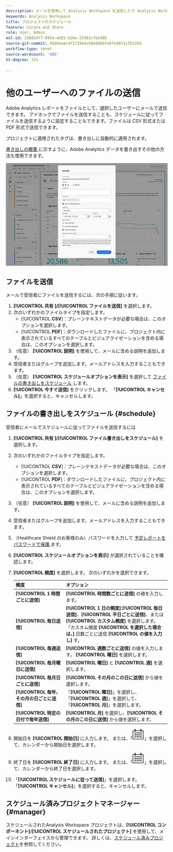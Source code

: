 ```yaml
---
description: メールを使用して Analysis Workspace を送信したり Analysis Workspace の配信をスケジュールしたりします。
keywords: Analysis Workspace
title: プロジェクトのスケジュール
feature: Curate and Share
role: User, Admin
exl-id: 2d6854f7-8954-4d55-b2be-25981cfb348b
source-git-commit: d4d0eeac4f1f29e4c68e80b6fa0fe987a1fb32b9
workflow-type: tm+mt
source-wordcount: '485'
ht-degree: 32%

---
```


# 他のユーザーへのファイルの送信

Adobe Analytics レポートをファイルとして、選択したユーザーにメールで送信できます。 アドホックでファイルを送信することも、スケジュールに従ってファイルを送信するように設定することもできます。ファイルは CSV 形式または PDF 形式で送信できます。

プロジェクトに適用されたタグは、書き出しに自動的に適用されます。

[ 書き出しの概要 ](/help/export/home.md) に示すように、Adobe Analytics データを書き出すその他の方法も使用できます。

![ファイルを送信](assets/send-file.png)

## ファイルを送信

メールで受信者にファイルを送信するには、次の手順に従います。

1. **[!UICONTROL 共有 ]/[!UICONTROL  ファイルを送信]** を選択します。
1. 次のいずれかのファイルタイプを指定します。
   * [!UICONTROL **CSV**]：プレーンテキストデータが必要な場合は、このオプションを選択します。
   * [!UICONTROL **PDF**]：ダウンロードしたファイルに、プロジェクト内に表示されているすべてのテーブルとビジュアライゼーションを含める場合は、このオプションを選択します。
1. （任意） **[!UICONTROL 説明]** を使用して、メールに含める説明を追加します。
1. 受信者またはグループを追加します。メールアドレスを入力することもできます。
1. （任意） **[!UICONTROL スケジュールオプションを表示]** を選択して [ ファイルの書き出しをスケジュール ](#schedule-file-export) します。
1. **[!UICONTROL 今すぐ送信]** をクリックします。 「**[!UICONTROL キャンセル]**」を選択すると、キャンセルします。


## ファイルの書き出しをスケジュール {#schedule}

受信者にメールでスケジュールに従ってファイルを送信するには

1. **[!UICONTROL 共有 ]/[!UICONTROL  ファイル書き出しをスケジュール]** を選択します。
1. 次のいずれかのファイルタイプを指定します。
   * [!UICONTROL **CSV**]：プレーンテキストデータが必要な場合は、このオプションを選択します。
   * [!UICONTROL **PDF**]：ダウンロードしたファイルに、プロジェクト内に表示されているすべてのテーブルとビジュアライゼーションを含める場合は、このオプションを選択します。
1. （任意） **[!UICONTROL 説明]** を使用して、メールに含める説明を追加します。
1. 受信者またはグループを追加します。メールアドレスを入力することもできます。
1. （Healthcare Shield のお客様のみ）パスワードを入力して [ 予定レポートをパスワードで保護 ](#password-protect-a-new-scheduled-project) ます。
1. **[!UICONTROL スケジュールオプションを表示]** が選択されていることを確認します。
1. **[!UICONTROL 頻度]** を選択します。 次のいずれかを選択できます。

   | 頻度 | オプション |
   |---|---|
   | **[!UICONTROL 1 時間ごとに送信]** | **[!UICONTROL 時間数ごとに送信]** の値を入力します。 |
   | **[!UICONTROL 毎日送信]** | **[!UICONTROL 1 日の頻度]**:**[!UICONTROL 毎日送信]**、**[!UICONTROL 平日ごとに送信]**、または **[!UICONTROL カスタム頻度]** を選択します。<br/> 「カスタム頻度 **[!UICONTROL を選択した場合は、]** 日数ごとに送信 **[!UICONTROL の値を入力し]** す。 |
   | **[!UICONTROL 毎週送信]** | **[!UICONTROL 週数ごとに送信]** の値を入力します。 **[!UICONTROL 曜日]** を選択します。 |
   | **[!UICONTROL 毎月曜日に送信]** | **[!UICONTROL 曜日]** と **[!UICONTROL 週]** を選択します。 |
   | **[!UICONTROL 毎月日ごとに送信]** | **[!UICONTROL その月のこの日に送信]** から値を選択します。 |
   | **[!UICONTROL 毎年、その月の日ごとに送信]** | 「**[!UICONTROL 曜日]**」を選択し、「**[!UICONTROL 週]**」を選択して、「**[!UICONTROL 月]**」を選択します。 |
   | **[!UICONTROL 特定の日付で毎年送信]** | **[!UICONTROL 月]** を選択し、**[!UICONTROL その月のこの日に送信]** から値を選択します。 |

1. 開始日を **[!UICONTROL 開始日]** に入力します。 または、「![ カレンダー ](/help/assets/icons/Calendar.svg)」を選択して、カレンダーから開始日を選択します。

1. 終了日を **[!UICONTROL 終了日]** に入力します。 または、「![ カレンダー ](/help/assets/icons/Calendar.svg)」を選択して、カレンダーから終了日を選択します。
1. 「**[!UICONTROL スケジュールに従って送信]**」を選択します。 「**[!UICONTROL キャンセル]**」を選択すると、キャンセルします。


## スケジュール済みプロジェクトマネージャー {#manager}

スケジュールされたAnalysis Workspace プロジェクトは、**[!UICONTROL コンポーネント]**/**[!UICONTROL スケジュールされたプロジェクト]** を使用して、メインインターフェイスから管理できます。 詳しくは、[スケジュール済みプロジェクト](/help/components/scheduled-projects-manager.md)を参照してください。

<!--
# Schedule projects

From the Workspace **Share menu**, you can send Analysis Workspace projects using email to selected recipients. Files can be sent in CSV or PDF format. After you share scheduled projects, you can edit the schedule settings to modify the frequency, receipient list, or file type using the Scheduled Projects manager.

## Send file now

To send a file immediately to recipients via email:

1. Click **[!UICONTROL Share] > [!UICONTROL Export file]**.
1. Specify the file type:
   * [!UICONTROL **CSV**]: Choose this option if you want plain-text data.
   * [!UICONTROL **PDF**]: Choose this option if you want the downloaded file to contain all the displayed (visible) tables and visualizations in the project.
1. (Optional) Add a description to include in the email to explain the file being received. 
1. Add recipients or groups. Email addresses can also be entered. 
1. Click **[!UICONTROL Send Now]**.
1. (Optional) Click **[!UICONTROL Show scheduling options]** to specify a delivery schedule.

![Send file now](assets/send-file-now.png)

## Send file on schedule

To send a file on a recurring schedule to recipients via email:

1. Click **[!UICONTROL Share] > [!UICONTROL Schedule file export]**.
1. Specify the file type (CSV or PDF).
1. (Optional) Add a description that will be included in the email to explain the file being received. 
1. Add recipients or groups. Email addresses can also be entered. 
1. Specify the range the schedule should be delivered over by modifying Starting on and Ending on inputs. The end date must be within a year from the day the schedule is created or modified.
1. Specify the delivery frequency. Each frequency allows for different customizations. 
1. Click **[!UICONTROL Send on schedule]**.

![](assets/send-on-schedule.png)

## Manage scheduled projects

When you manage scheduled projects, you can edit and delete recurring project schedules:

*  Change the file type (.csv or PDF)
*  Update the project description
*  Add or remove recipients
*  Change the frequency


Scheduled Analysis Workspace projects can be managed under **Analytics > Components > Scheduled Projects**.

For more information, see [Scheduled projects](/help/components/scheduled-projects-manager.md)
-->
